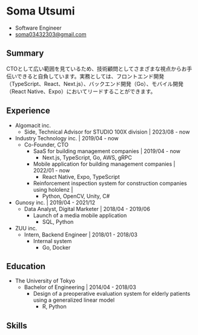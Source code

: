 # Soma Utsumi
- Software Engineer
- soma03432303@gmail.com

## Summary 
CTOとして広い範囲を見ているため、技術顧問としてさまざまな視点からお手伝いできると自負しています。実務としては、フロントエンド開発（TypeScript、React、Next.js）、バックエンド開発（Go）、モバイル開発（React Native、Expo）においてリードすることができます。

## Experience
- Algomacit inc.
  - Side, Technical Advisor for STUDIO 100X division | 2023/08 - now
- Industry Technology inc. | 2019/04 - now
  - Co-Founder, CTO
    - SaaS for building management companies | 2019/04 - now
      - Next.js, TypeScript, Go, AWS, gRPC
    - Mobile application for building management companies | 2022/01 - now
      - React Native, Expo, TypeScript
    - Reinforcement inspection system for construction companies using hololenz | 
      - Python, OpenCV, Unity, C#
- Gunosy inc. | 2019/04 - 2021/12
  - Data Analyst, Digital Marketer | 2018/04 - 2019/06
    - Launch of a media mobile application
      - SQL, Python
- ZUU inc.
  - Intern, Backend Engineer | 2018/01 - 2018/03
    - Internal system
      - Go, Docker
## Education
- The University of Tokyo
  - Bachelor of Engineering | 2014/04 - 2018/03
    - Design of a preoperative evaluation system for elderly patients using a generalized linear model
      - R, Python
  
## Skills

